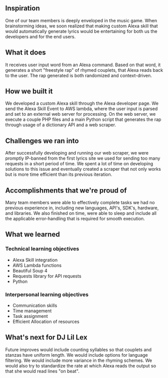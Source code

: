## Inspiration

One of our team members is deeply enveloped in the music game. When brainstorming ideas, we soon realized that making custom Alexa skill that would automatically generate lyrics would be entertaining for both us the developers and for the end users. 

## What it does

It receives user input word from an Alexa command. Based on that word, it generates a short "freestyle rap" of rhymed couplets, that Alexa reads back to the user. The rap generated is both randomized and context-driven.

## How we built it

We developed a custom Alexa skill through the Alexa developer page. We send the Alexa Skill Event to AWS lambda, where the user input is parsed and set to an external web server for processing. On the web server, we execute a couple PHP files and a main Python script that generates the rap through usage of a dictionary API and a web scraper. 

## Challenges we ran into

After successfully developing and running our web scraper, we were promptly IP-banned from the first lyrics site we used for sending too many requests in a short period of time. We spent a lot of time on developing solutions to this issue and eventually created a scraper that not only works but is more time efficient than its previous iteration.

## Accomplishments that we're proud of

Many team members were able to effectively complete tasks we had no previous experience in, including new languages, API's, SDK's, hardware, and libraries. We also finished on time, were able to sleep and include all the applicable error-handling that is required for smooth execution.

## What we learned

### Technical learning objectives
* Alexa Skill integration
* AWS Lambda functions
* Beautiful Soup 4
* Requests library for API requests
* Python

### Interpersonal learning objectives
* Communication skills
* Time management
* Task assignment
* Efficient Allocation of resources

## What's next for DJ Lil Lex

Future improves would include counting syllables so that couplets and stanzas have uniform length. We would include options for language filtering. We would include more variance in the rhyming schemes. We would also try to standardize the rate at which Alexa reads the output so that she would read lines "on beat". 
